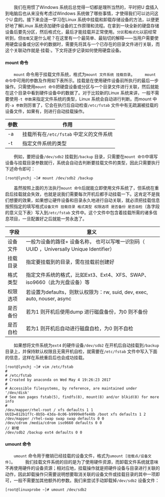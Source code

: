 　　我们在用惯了Windows 系统后总觉得一切都是理所当然的，平时把U 盘插入到电脑后也从来没有考虑过Windows 系统做了哪些事情，才使得我们可以访问这个U 盘的。接下来会逐一学习在Linux 系统中挂载和卸载存储设备的方法，以便更好地了解Linux 系统添加硬件设备的工作原理和流程。在拿到一块全新的硬盘存储设备后要先分区，然后格式化，最后才能挂载并正常使用。`分区`和`格式化`以前经常听到，但`挂载`又是什么呢？在这里有一个最简单、最贴切的解释——当用户需要使用硬盘设备或分区中的数据时，需要先将其与一个已存在的目录文件进行关联，而这个关联动作就是·挂载·。下文将逐步记录如何使用硬盘设备。

#### mount 命令

　　`mount` 命令用于挂载文件系统，格式为`mount 文件系统 挂载目录`。
　　`mount 命令`中可用的参数及作用如下表所示。挂载是在使用硬件设备前所执行的最后一步操作。只需使用`mount 命令`把硬盘设备或分区与一个目录文件进行关联，然后就能在这个目录中看到硬件设备中的数据了。对于比较新的Linux 系统来讲，一般不需要使用`-t 参数`来指定文件系统的类型，Linux 系统会自动进行判断。而mount 中的`-a 参数`则厉害了，它会在执行后自动检查`/etc/fstab` 文件中有无疏漏被挂载的设备文件，如果有，则进行自动挂载操作。

| 参数 | 作用 |
| --- | --- |
| -a | 挂载所有在`/etc/fstab` 中定义的文件系统 |
| -t | 指定文件系统的类型 |

　　例如，要把设备`/dev/sdb2` 挂载到`/backup` 目录，只需要在`mount 命令`中填写设备与挂载目录参数就行，系统会自动去判断要挂载文件的类型，因此只需要执行下述命令即可：

```
[root@lynchj ~]# mount /dev/sdb2 /backup
```

　　虽然按照上面的方法执行`mount 命令`后就能立即使用文件系统了，但系统在重启后挂载就会失效，也就是说我们需要每次开机后都手动挂载一下。这肯定不是我们想要的效果，如果想让硬件设备和目录永久地进行自动关联，就必须把挂载信息按照指定的填写格式`设备文件 挂载目录 格式类型 权限选项 是否备份 是否自检`（各字段的意义见下表）写入到`/etc/fstab` 文件中。这个文件中包含着挂载所需的诸多信息项目，一旦配置好之后就能一劳永逸了。

| 字段 | 意义 |
| --- | --- |
| 设备文件 | 一般为设备的路径+ 设备名称， 也可以写唯一识别码（ UUID ，Universally Unique Identifier）|
| 挂载目录 | 指定要挂载到的目录，需在挂载前创建好 |
| 格式类型 | 指定文件系统的格式，比如Ext3、Ext4、XFS、SWAP、iso9660（此为光盘设备）等 |
| 权限选项 | 若设置为defaults，则默认权限为：rw, suid, dev, exec, auto, nouser, async |
| 是否备份 | 若为1 则开机后使用dump 进行磁盘备份，为0 则不备份 |
| 是否自检 | 若为1 则开机后自动进行磁盘自检，为0 则不自检 |

　　如果想将文件系统为`ext4` 的硬件设备`/dev/sdb2` 在开机后自动挂载到`/backup` 目录上，并保持默认权限且无需开机自检，就需要在`/etc/fstab` 文件中写入下面的信息，这样在系统重启后也会成功挂载。

```
[root@lynchj ~]# vim /etc/fstab
#
# /etc/fstab
# Created by anaconda on Wed May 4 19:26:23 2017
#
# Accessible filesystems, by reference, are maintained under '/dev/disk'
# See man pages fstab(5), findfs(8), mount(8) and/or blkid(8) for more info
#
/dev/mapper/rhel-root / xfs defaults 1 1
UUID=812b1f7c-8b5b-43da-8c06-b9999e0fe48b /boot xfs defaults 1 2
/dev/mapper /rhel-swap swap swap defaults 0 0
/dev/cdrom /media/cdrom iso9660 defaults 0 0
// 新增
/dev/sdb2 /backup ext4 defaults 0 0
```

#### umount 命令

　　`umount` 命令用于撤销已经挂载的设备文件，格式为`umount [挂载点/设备文件]`。
　　我们挂载文件系统的目的是为了使用硬件资源，而卸载文件系统就意味不再使用硬件的设备资源；相对应地，挂载操作就是把硬件设备与目录进行关联的动作，因此卸载操作只需要说明想要取消关联的设备文件或挂载目录的其中一项即可，一般不需要加其他额外的参数。我们来尝试手动卸载掉`/dev/sdb2` 设备文件：

```
[root@linuxprobe ~]# umount /dev/sdb2
```

